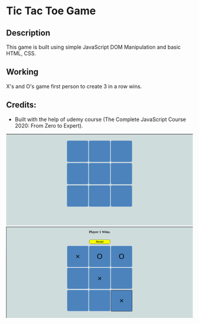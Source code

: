 # Tic Tac Toe Game

## Description
This game is built using simple JavaScript DOM Manipulation and basic HTML, CSS.

## Working
X's and O's game first person to create 3 in a row wins.

## Credits:
   * Built with the help of udemy course (The Complete JavaScript Course 2020: From Zero to Expert).

![start](Images/start.png)
![end](Images/end.png)